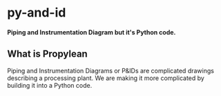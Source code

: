 # py-and-id
#### Piping and Instrumentation Diagram but it's Python code.

## What is Propylean
Piping and Instrumentation Diagrams or P&IDs are complicated drawings describing a processing plant. We are making it more complicated by building it into a Python code.
